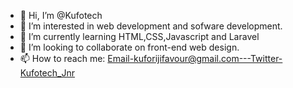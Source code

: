 - 👋 Hi, I’m @Kufotech
- 👀 I’m interested in web development and sofware development.
- 🌱 I’m currently learning HTML,CSS,Javascript and Laravel
- 💞️ I’m looking to collaborate on front-end web design.
- 📫 How to reach me: Email-kuforijifavour@gmail.com---Twitter-Kufotech_Jnr

<!---
Kufotech/Kufotech is a ✨ special ✨ repository because its `README.md` (this file) appears on your GitHub profile.
You can click the Preview link to take a look at your changes.
--->
